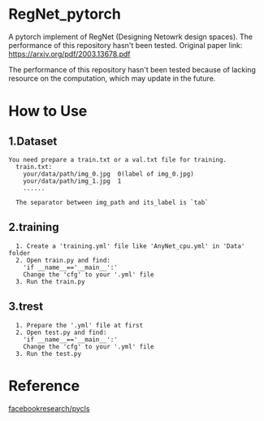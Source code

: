 # RegNet_pytorch
A pytorch implement of RegNet (Designing Netowrk design spaces). The performance of this repository hasn't been tested. Original paper link: https://arxiv.org/pdf/2003.13678.pdf

The performance of this repository hasn't been tested because of lacking resource on the computation, which may update in the future.

# How to Use
## 1.Dataset
```
You need prepare a train.txt or a val.txt file for training.
  train.txt:
    your/data/path/img_0.jpg  0(label of img_0.jpg)
    your/data/path/img_1.jpg  1
    ......
    
  The separator between img_path and its_label is `tab`
```

## 2.training
```
  1. Create a 'training.yml' file like 'AnyNet_cpu.yml' in 'Data' folder
  2. Open train.py and find:
    'if __name__=='__main__':'
    Change the 'cfg' to your '.yml' file
  3. Run the train.py
```

## 3.trest
```
  1. Prepare the '.yml' file at first
  2. Open test.py and find:
    'if __name__=='__main__':'
    Change the 'cfg' to your '.yml' file
  3. Run the test.py
```
# Reference
[facebookresearch/pycls](https://github.com/facebookresearch/pycls)

